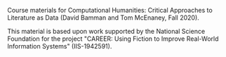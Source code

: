 Course materials for Computational Humanities: Critical Approaches to Literature as Data (David Bamman and Tom McEnaney, Fall 2020).

This material is based upon work supported by the National Science Foundation for the project "CAREER: Using Fiction to Improve Real-World Information Systems" (IIS-1942591). 
